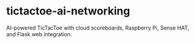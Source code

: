 # tictactoe-ai-networking
AI-powered TicTacToe with cloud scoreboards, Raspberry Pi, Sense HAT, and Flask web integration.
